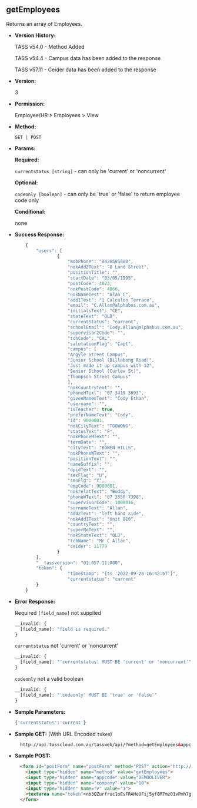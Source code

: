 **getEmployees**
----
  Returns an array of Employees.

* **Version History:**

	TASS v54.0 - Method Added

	TASS v54.4 - Campus data has been added to the response

	TASS v57.11 - Ceider data has been added to the response

* **Version:**

	3

* **Permission:**

   Employee/HR > Employees > View

* **Method:**

  `GET | POST`
  
*  **Params:**

   **Required:**
 
   `currentstatus [string]` - can only be 'current' or 'noncurrent'
   
   **Optional:**
 
   `codeonly [boolean]` - can only be 'true' or 'false' to return employee code only

   **Conditional:**

   none

* **Success Response:**
	
	```javascript
		{
			"users": [
					{
						"mobPhone": "0426505880",
						"nokAdd2Text": "8 Land Street",
						"positionTitle": "",
						"startDate": "03/05/1995",
						"postCode": 4023,
						"nokPostCode": 4066,
						"nokNameTest": "Alan C",
						"add1Text": "1 Calculon Terrace",
						"email": "C.Allan@alphabus.com.au",
						"initialsText": "CE",
						"stateText": "QLD",
						"currentStatus": "current",
						"schoolEmail": "Cody.Allan@alphabus.com.au",
						"supervisor2Code": "",
						"tchCode": "CAL",
						"salutationFlag": "Capt",
						"campus": [
						"Argyle Street Campus",
						"Junior School (Billabong Road)",
						"Just made it up campus with 12",
						"Senior School (Curlew St)",
						"Thompson Street Campus"
						],
						"nokCountryText": "",
						"phoneHText": "07 3419 3693",
						"givenNamesText": "Cody Ethan",
						"username": "",
						"isTeacher": true,
						"preferNameText": "Cody",
						"id": 9000001,
						"nokCityText": "TOOWONG",
						"statusText": "F",
						"nokPhoneHText": "",
						"termDate": "",
						"cityText": "BOWEN HILLS",
						"nokPhoneWText": "",
						"positionText": "",
						"nameSuffix": "",
						"dpidText": "",
						"sexFlag": "U",
						"smsFlg": "Y",
						"empCode": 9000001,
						"nokrelatText": "Buddy",
						"phoneWText": "07 3550 7398",
						"supervisorCode": 1000016,
						"surnameText": "Allan",
						"add2Text": "left hand side",
						"nokAdd1Text": "Unit 810",
						"countryText": "",
						"superNoText": "",
						"nokStateText": "QLD",
						"tchName": "Mr C Allan",
						"ceider": 11779
					}
			],
			"__tassversion": "01.057.11.000",
			"token": {
						"timestamp": "{ts '2022-09-28 16:42:57'}",
						"currentstatus": "current"
			}
		}
  ```
 
* **Error Response:**

	Required `[field_name]` not supplied
	```javascript
	__invalid: {
	  [field_name]: "field is required."
	}
	```

	`currentstatus` not 'current' or 'noncurrent'
	```javascript
	__invalid: {
	  [field_name]: "'currentstatus' MUST BE 'current' or 'noncurrent'"
	}
	```

	`codeonly` not a valid boolean
	```javascript
	__invalid: {
	  [field_name]: "'codeonly' MUST BE 'true' or 'false'"
	}
	```
* **Sample Parameters:**

  	```javascript
	{'currentstatus':'current'}
  ```

* **Sample GET:** (With URL Encoded `token`)

  ```HTML
	http://api.tasscloud.com.au/tassweb/api/?method=getEmployees&appcode=DEMOOLIVER&company=10&v=1&token=nb3QZurfruc1oEsFRAHeUFij5yf8M7mzO1vPmh7giNc%3D
  ```
  
* **Sample POST:**

  ```HTML
	<form id="postForm" name="postForm" method="POST" action="http://api.tasscloud.com.au/tassweb/api/">
	  <input type="hidden" name="method" value="getEmployees">
	  <input type="hidden" name="appcode" value="DEMOOLIVER">
	  <input type="hidden" name="company" value="10">
	  <input type="hidden" name="v" value="1">
	  <textarea name="token">nb3QZurfruc1oEsFRAHeUFij5yf8M7mzO1vPmh7giNc=</textarea>
	</form>
  ```
